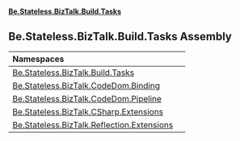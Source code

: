 #### [Be.Stateless.BizTalk.Build.Tasks](README.md 'README')

## Be.Stateless.BizTalk.Build.Tasks Assembly

| Namespaces | |
| :--- | :--- |
| [Be.Stateless.BizTalk.Build.Tasks](Be.Stateless.BizTalk.Build.Tasks.md 'Be.Stateless.BizTalk.Build.Tasks') | |
| [Be.Stateless.BizTalk.CodeDom.Binding](Be.Stateless.BizTalk.CodeDom.Binding.md 'Be.Stateless.BizTalk.CodeDom.Binding') | |
| [Be.Stateless.BizTalk.CodeDom.Pipeline](Be.Stateless.BizTalk.CodeDom.Pipeline.md 'Be.Stateless.BizTalk.CodeDom.Pipeline') | |
| [Be.Stateless.BizTalk.CSharp.Extensions](Be.Stateless.BizTalk.CSharp.Extensions.md 'Be.Stateless.BizTalk.CSharp.Extensions') | |
| [Be.Stateless.BizTalk.Reflection.Extensions](Be.Stateless.BizTalk.Reflection.Extensions.md 'Be.Stateless.BizTalk.Reflection.Extensions') | |
